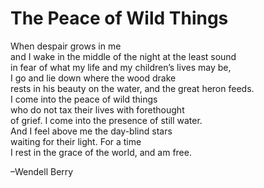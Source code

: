 # The Peace of Wild Things

When despair grows in me  
and I wake in the middle of the night at the least sound  
in fear of what my life and my children’s lives may be,  
I go and lie down where the wood drake  
rests in his beauty on the water, and the great heron feeds.  
I come into the peace of wild things  
who do not tax their lives with forethought  
of grief. I come into the presence of still water.  
And I feel above me the day-blind stars  
waiting for their light. For a time  
I rest in the grace of the world, and am free.

<div>–Wendell Berry</div>